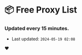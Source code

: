 # :package: Free Proxy List
### Updated every 15 minutes.

- Last updated: `2024-05-19 02:08`

:heart:
